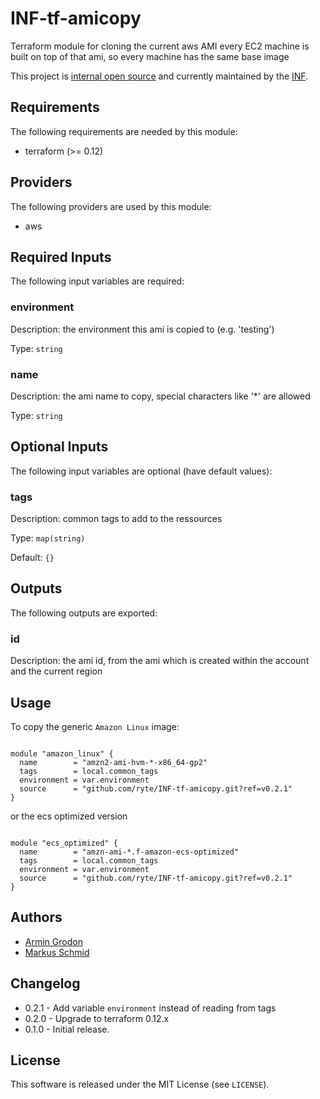 # INF-tf-amicopy

Terraform module for cloning the current aws AMI
every EC2 machine is built on top of that ami, so every machine has the same base image


This project is [internal open source](https://en.wikipedia.org/wiki/Inner_source)
and currently maintained by the [INF](https://github.com/orgs/ryte/teams/inf).

<!-- BEGINNING OF PRE-COMMIT-TERRAFORM DOCS HOOK -->
## Requirements

The following requirements are needed by this module:

- terraform (>= 0.12)

## Providers

The following providers are used by this module:

- aws

## Required Inputs

The following input variables are required:

### environment

Description: the environment this ami is copied to (e.g. 'testing')

Type: `string`

### name

Description: the ami name to copy, special characters like '\*' are allowed

Type: `string`

## Optional Inputs

The following input variables are optional (have default values):

### tags

Description: common tags to add to the ressources

Type: `map(string)`

Default: `{}`

## Outputs

The following outputs are exported:

### id

Description: the ami id, from the ami which is created within the account and the current region

<!-- END OF PRE-COMMIT-TERRAFORM DOCS HOOK -->
## Usage

To copy the generic `Amazon Linux` image:
```hcl

module "amazon_linux" {
  name        = "amzn2-ami-hvm-*-x86_64-gp2"
  tags        = local.common_tags
  environment = var.environment
  source      = "github.com/ryte/INF-tf-amicopy.git?ref=v0.2.1"
}
```
or the ecs optimized version

```hcl

module "ecs_optimized" {
  name        = "amzn-ami-*.f-amazon-ecs-optimized"
  tags        = local.common_tags
  environment = var.environment
  source      = "github.com/ryte/INF-tf-amicopy.git?ref=v0.2.1"
}
```

## Authors

- [Armin Grodon](https://github.com/x4121)
- [Markus Schmid](https://github.com/h0raz)

## Changelog

- 0.2.1 - Add variable `environment` instead of reading from tags
- 0.2.0 - Upgrade to terraform 0.12.x
- 0.1.0 - Initial release.

## License

This software is released under the MIT License (see `LICENSE`).
